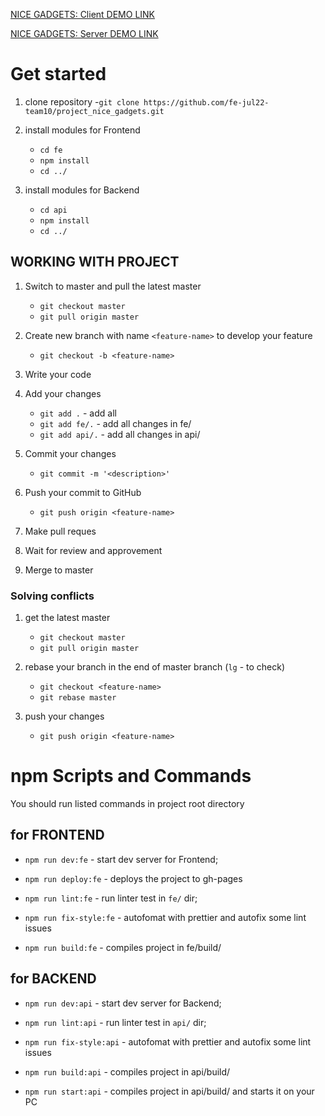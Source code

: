 [NICE GADGETS: Client DEMO LINK](https://fe-jul22-team10.github.io/project_nice_gadgets/)

[NICE GADGETS: Server DEMO LINK](https://project-nice-gadgets.herokuapp.com/)

# Get started

1. clone repository -`git clone https://github.com/fe-jul22-team10/project_nice_gadgets.git`

2. install modules for Frontend

   - `cd fe`
   - `npm install`
   - `cd ../`

3. install modules for Backend
   - `cd api`
   - `npm install`
   - `cd ../`

## WORKING WITH PROJECT

1.  Switch to master and pull the latest master

    - `git checkout master`
    - `git pull origin master`

2.  Create new branch with name `<feature-name>` to develop your feature

    - `git checkout -b <feature-name>`

3.  Write your code

4.  Add your changes

    - `git add .` - add all
    - `git add fe/.` - add all changes in fe/
    - `git add api/.` - add all changes in api/

5.  Commit your changes

    - `git commit -m '<description>'`

6.  Push your commit to GitHub

    - `git push origin <feature-name>`

7.  Make pull reques

8.  Wait for review and approvement

7.  Merge to master

### Solving conflicts

1. get the latest master

   - `git checkout master`
   - `git pull origin master`

2. rebase your branch in the end of master branch (`lg` - to check)

   - `git checkout <feature-name>`
   - `git rebase master`

3. push your changes

   - `git push origin <feature-name>`

# npm Scripts and Commands

You should run listed commands in project root directory

## for FRONTEND

- `npm run dev:fe` - start dev server for Frontend;
- `npm run deploy:fe` - deploys the project to gh-pages

- `npm run lint:fe` - run linter test in `fe/` dir;
- `npm run fix-style:fe` - autofomat with prettier and autofix some lint issues
- `npm run build:fe` - compiles project in fe/build/

## for BACKEND

- `npm run dev:api` - start dev server for Backend;

- `npm run lint:api` - run linter test in `api/` dir;
- `npm run fix-style:api` - autofomat with prettier and autofix some lint issues
- `npm run build:api` - compiles project in api/build/
- `npm run start:api` - compiles project in api/build/ and starts it on your PC
